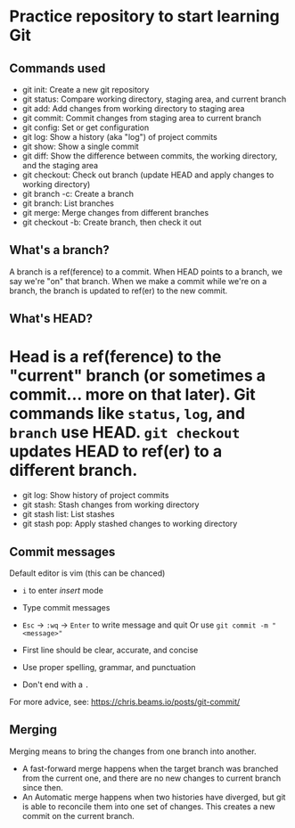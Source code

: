 # Practice repository to start learning Git

## Commands used

- git init: Create a new git repository
- git status: Compare working directory, staging area, and current branch
- git add: Add changes from working directory to staging area
- git commit: Commit changes from staging area to current branch
- git config: Set or get configuration
- git log: Show a history (aka "log") of project commits
- git show: Show a single commit
- git diff: Show the difference between commits, the working directory, and the staging area
- git checkout: Check out branch (update HEAD and apply changes to working directory)
- git branch -c: Create a branch
- git branch: List branches
- git merge: Merge changes from different branches
- git checkout -b: Create branch, then check it out

## What's a branch?

A branch is a ref(ference) to a commit. When HEAD points to a branch, we say we're "on" that branch. When we make a commit while we're on a branch, the branch is updated to ref(er) to the new commit.

## What's HEAD?

Head is a ref(ference) to the "current" branch (or sometimes a commit... more on that later). Git commands like `status`, `log`, and `branch` use HEAD. `git checkout` updates HEAD to ref(er) to a different branch.
=======
- git log: Show history of project commits
- git stash: Stash changes from working directory
- git stash list: List stashes
- git stash pop: Apply stashed changes to working directory

## Commit messages

Default editor is vim (this can be chanced)
  - `i` to enter *insert* mode
  - Type commit messages
  - `Esc` -> `:wq` -> `Enter` to write message and quit
Or use `git commit -m "<message>"`

- First line should be clear, accurate, and concise
- Use proper spelling, grammar, and punctuation
- Don't end with a `.`

For more advice, see: https://chris.beams.io/posts/git-commit/

## Merging

Merging means to bring the changes from one branch into another.

- A fast-forward merge happens when the target branch was branched from the current one, and there are no new changes to current branch since then.
- An Automatic merge happens when two histories have diverged, but git is able to reconcile them into one set of changes. This creates a new commit on the current branch.
